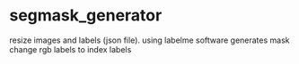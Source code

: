 # segmask_generator

resize images and labels (json file).
using labelme software generates mask
change rgb labels to index labels
